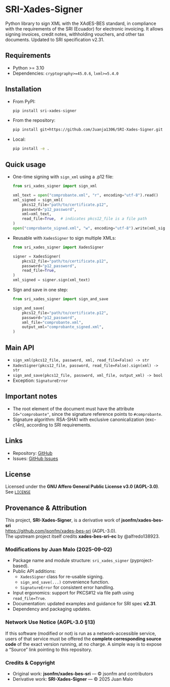 # SRI-Xades-Signer

Python library to sign XML with the XAdES-BES standard, in compliance with the
requirements of the SRI (Ecuador) for electronic invoicing. It allows signing
invoices, credit notes, withholding vouchers, and other tax documents. Updated
to SRI specification v2.31.

## Requirements

* Python >= 3.10
* Dependencies: `cryptography>=45.0.6`, `lxml>=5.4.0`

## Installation

* From PyPI:

  ```bash
  pip install sri-xades-signer
  ```

* From the repository:

  ```bash
  pip install git+https://github.com/Juanja1306/SRI-Xades-Signer.git
  ```

* Local:

  ```bash
  pip install -e .
  ```

## Quick usage

* One-time signing with `sign_xml` using a .p12 file:

  ```python
  from sri_xades_signer import sign_xml

  xml_text = open("comprobante.xml", "r", encoding="utf-8").read()
  xml_signed = sign_xml(
      pkcs12_file="path/to/certificate.p12",
      password="p12_password",
      xml=xml_text,
      read_file=True,  # indicates pkcs12_file is a file path
  )
  open("comprobante_signed.xml", "w", encoding="utf-8").write(xml_signed)
  ```

* Reusable with `XadesSigner` to sign multiple XMLs:

  ```python
  from sri_xades_signer import XadesSigner

  signer = XadesSigner(
      pkcs12_file="path/to/certificate.p12",
      password="p12_password",
      read_file=True,
  )
  xml_signed = signer.sign(xml_text)
  ```

* Sign and save in one step:

  ```python
  from sri_xades_signer import sign_and_save

  sign_and_save(
      pkcs12_file="path/to/certificate.p12",
      password="p12_password",
      xml_file="comprobante.xml",
      output_xml="comprobante_signed.xml",
  )
  ```

## Main API

* `sign_xml(pkcs12_file, password, xml, read_file=False) -> str`
* `XadesSigner(pkcs12_file, password, read_file=False).sign(xml) -> str`
* `sign_and_save(pkcs12_file, password, xml_file, output_xml) -> bool`
* Exception: `SignatureError`

## Important notes

* The root element of the document must have the attribute `Id="comprobante"`,
  since the signature reference points to `#comprobante`.
* Signature algorithm: RSA-SHA1 with exclusive canonicalization (exc-c14n),
  according to SRI requirements.

## Links

* Repository: [GitHub](https://github.com/Juanja1306/SRI-Xades-Signer)
* Issues: [GitHub Issues](https://github.com/Juanja1306/SRI-Xades-Signer/issues)

## License

Licensed under the **GNU Affero General Public License v3.0 (AGPL-3.0)**.  
See [`LICENSE`](./LICENSE)

## Provenance & Attribution

This project, **SRI-Xades-Signer**, is a derivative work of **jsonfm/xades-bes-sri**  
<https://github.com/jsonfm/xades-bes-sri> (AGPL-3.0).  
The upstream project itself credits **xades-bes-sri-ec** by @alfredo138923.

### Modifications by Juan Malo (2025-09-02)

- Package name and module structure: `sri_xades_signer` (pyproject-based).
- Public API additions:
  - `XadesSigner` class for re-usable signing.
  - `sign_and_save(...)` convenience function.
  - `SignatureError` for consistent error handling.
- Input ergonomics: support for PKCS#12 via file path using `read_file=True`.
- Documentation: updated examples and guidance for SRI spec **v2.31**.
- Dependency and packaging updates.

### Network Use Notice (AGPL-3.0 §13)

If this software (modified or not) is run as a network-accessible service, users of that service must be offered the **complete corresponding source code** of the exact version running, at no charge. A simple way is to expose a “Source” link pointing to this repository.

### Credits & Copyright

- Original work: **jsonfm/xades-bes-sri** — © jsonfm and contributors   
- Derivative work: **SRI-Xades-Signer** — © 2025 Juan Malo